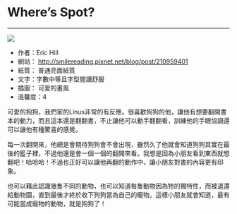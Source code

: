 # Where’s Spot?
---
![](https://images-na.ssl-images-amazon.com/images/I/51otbmy5AGL._SY479_BO1,204,203,200_.jpg)

+ 作者：Eric Hill
+ 網站： http://smilereading.pixnet.net/blog/post/210959401
+ 紙質： 普通亮面紙質
+ 文字：字數中等且字型閱讀舒服
+ 插圖： 可愛的畫風
+ 溫馨度：4

可愛的狗狗，我們家的Linus非常的有反應。很喜歡狗狗的他，讓他有想要翻開書本的動力，而且這本還是翻翻書，不止讓他可以動手翻翻看，訓練他的手眼協調還可以讓他有種驚喜的感覺。

每一次翻開來，他總是會期待狗狗會不會出現，雖然久了他就會知道狗狗其實在最後的籃子裡，不過他還是會一個一個的翻開來看。我想是因為小朋友看到東西就想翻吧！哈哈哈！不過也正好可以讓他再翻的動作中，讓小朋友對書的內容更有印象。

也可以藉此認識幾隻不同的動物，也可以知道每隻動物因為牠的獨特性，而被退還給動物園，直到最後才終於收下狗狗當為自己的寵物。這樣小朋友就會知道，最有可能當成寵物的動物，就是狗狗了！
